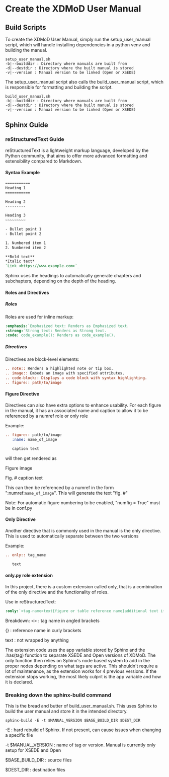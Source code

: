 # Create the XDMoD User Manual

## Build Scripts

To create the XDMoD User Manual, simply run the setup_user_manual script, which will handle
installing dependencies in a python venv and building the manual.

```shell
setup_user_manual.sh
-b|--builddir : Directory where manuals are built from
-d|--destdir : Directory where the built manual is stored
-v|--version : Manual version to be linked (Open or XSEDE)
```

The setup_user_manual script also calls the build_user_manual script, which is responsible
for formatting and building the script.

```shell
build_user_manual.sh
-b|--builddir : Directory where manuals are built from
-d|--destdir : Directory where the built manual is stored
-v|--version : Manual version to be linked (Open or XSEDE)
```

## Sphinx Guide

### reStructuredText Guide

reStructuredText is a lightweight markup language, developed by the Python community,
that aims to offer more advanced formatting and extensibility compared to Markdown.

#### Syntax Example
```rst
===========
Heading 1
===========

Heading 2
---------

Heading 3
~~~~~~~~~

- Bullet point 1
- Bullet point 2

1. Numbered item 1
2. Numbered item 2

**Bold text**
*Italic text*
`Link <https://www.example.com>`_
```

Sphinx uses the headings to automatically generate chapters and subchapters, depending
on the depth of the heading.

#### Roles and Directives

##### Roles

Roles are used for inline markup:

```rst
:emphasis:`Emphasized text: Renders as Emphasized text.
:strong:`Strong text: Renders as Strong text.
:code:`code_example(): Renders as code_example().
```

##### Directives

Directives are block-level elements:

```rst
.. note:: Renders a highlighted note or tip box.
.. image:: Embeds an image with specified attributes.
.. code-block:: Displays a code block with syntax highlighting.
.. figure:: path/to/image
```

#### Figure Directive

Directives can also have extra options to enhance usability. For each figure in the manual,
it has an associated name and caption to allow it to be referenced by a numref role or only role

Example:
```rst
.. figure:: path/to/image
   :name: name_of_image

   caption text
```
will then get rendered as

Figure image

Fig. # caption text

This can then be referenced by a numref in the form ":numref:`name_of_image`". This will generate
the text "fig. #"

Note: For automatic figure numbering to be enabled, "numfig = True" must be in conf.py

#### Only Directive

Another directive that is commonly used in the manual is the only directive. This is used to
automatically separate between the two versions

Example:
```rst
.. only:: tag_name

   text
```

#### only.py role extension

In this project, there is a custom extension called only, that is a combination of the only
directive and the functionality of roles.

Use in reStructuredText:
```rst
:only:`<tag-name>text{figure or table reference name}additional text if needed`
```
Breakdown:
<> : tag name in angled brackets

{} : reference name in curly brackets

text : not wrapped by anything

The extension code uses the app variable stored by Sphinx and the .has(tag) function to separate XSEDE and Open
versions of XDMoD. The only function then relies on Sphinx's node based system to add in the proper nodes
depending on what tags are active. This shouldn't require a lot of maintenance, as the extension works for 4
previous versions. If the extension stops working, the most likely culprit is the app variable and how it is 
declared.

### Breaking down the sphinx-build command

This is the bread and butter of build_user_manual.sh. This uses Sphinx to build the user manual and store
it in the intended directory.
```shell
sphinx-build -E -t $MANUAL_VERSION $BASE_BUILD_DIR $DEST_DIR
```
-E : hard rebuild of Sphinx. If not present, can cause issues when changing a specific file

-t $MANUAL_VERSION : name of tag or version. Manual is currently only setup for XSEDE and Open

$BASE_BUILD_DIR : source files

$DEST_DIR : destination files
